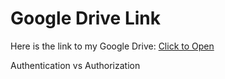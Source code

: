 # Google Drive Link

Here is the link to my Google Drive:
[Click to Open](https://drive.google.com/)

Authentication vs Authorization
